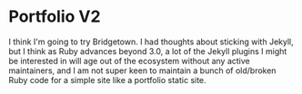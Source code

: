 # Portfolio V2

I think I'm going to try Bridgetown. I had thoughts about sticking with Jekyll, but I think as Ruby advances beyond 3.0, a lot of the Jekyll plugins I might be interested in will age out of the ecosystem without any active maintainers, and I am not super keen to maintain a bunch of old/broken Ruby code for a simple site like a portfolio static site.
